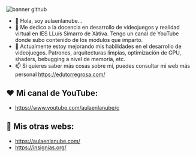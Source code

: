 ![banner github](https://github.com/aulaenlanube/aulaenlanube/assets/15714409/68f8e060-a3df-47c7-bdb7-fb8c25e34ccb)


- 👋 Hola, soy aulaenlanube...
- 👀 Me dedico a la docencia en desarrollo de videojuegos y realidad virtual en IES LLuís Simarro de Xàtiva. Tengo un canal de YouTube donde subo contenido de los módulos que imparto.
- 🌱 Actualmente estoy mejorando mis habilidades en el desarrollo de videojuegos. Patrones, arquitecturas limpias, optimización de GPU, shaders, bebugging a nivel de memoria, etc.
- 📫 Si quieres saber más cosas sobre mí, puedes consultar mi web más personal https://edutorregrosa.com/

## ❤ Mi canal de YouTube:
- https://www.youtube.com/aulaenlanube/c

## 💚 Mis otras webs:
- https://aulaenlanube.com/
- https://insignias.org/

